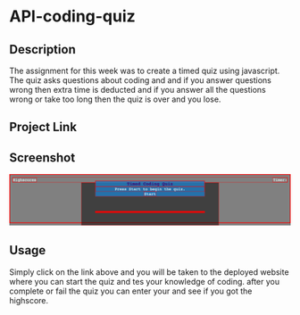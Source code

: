 # API-coding-quiz

## Description

The assignment for this week was to create a timed quiz using javascript. The quiz asks questions about coding and and if you answer questions wrong then extra time is deducted and if you answer all the questions wrong or take too long then the quiz is over and you lose.

## Project Link



## Screenshot

![Coding Quiz](/assets/images/coding-quiz.png)

## Usage

Simply click on the link above and you will be taken to the deployed website where you can start the quiz and tes your knowledge of coding. after you complete or fail the quiz you can enter your and see if you got the highscore.